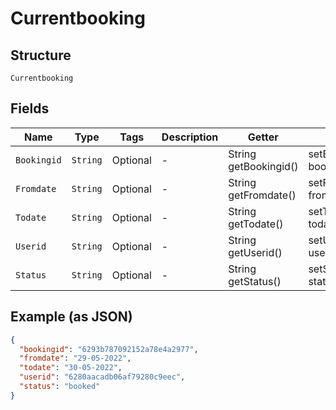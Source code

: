 
# Currentbooking

## Structure

`Currentbooking`

## Fields

| Name | Type | Tags | Description | Getter | Setter |
|  --- | --- | --- | --- | --- | --- |
| `Bookingid` | `String` | Optional | - | String getBookingid() | setBookingid(String bookingid) |
| `Fromdate` | `String` | Optional | - | String getFromdate() | setFromdate(String fromdate) |
| `Todate` | `String` | Optional | - | String getTodate() | setTodate(String todate) |
| `Userid` | `String` | Optional | - | String getUserid() | setUserid(String userid) |
| `Status` | `String` | Optional | - | String getStatus() | setStatus(String status) |

## Example (as JSON)

```json
{
  "bookingid": "6293b787092152a78e4a2977",
  "fromdate": "29-05-2022",
  "todate": "30-05-2022",
  "userid": "6280aacadb06af79280c9eec",
  "status": "booked"
}
```

